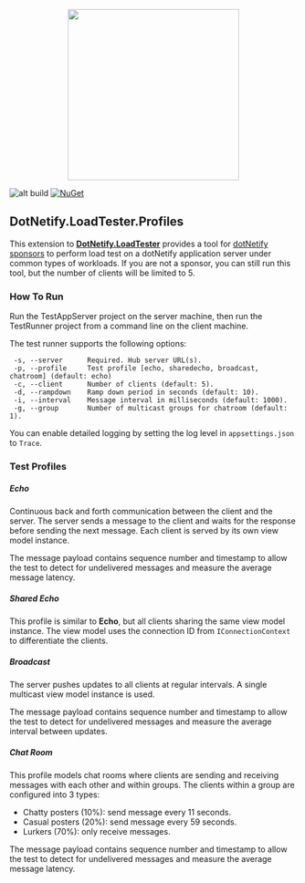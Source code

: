 <p align="center"><img width="300px" src="http://dotnetify.net/content/images/dotnetify-logo.png"></p>

![alt build](https://github.com/dsuryd/dotNetify-LoadTester.Profiles/actions/workflows/build.yml/badge.svg)
[![NuGet](https://img.shields.io/nuget/v/DotNetify.LoadTester.Profiles.svg?style=flat-square)](https://www.nuget.org/packages/DotNetify.LoadTester.Profiles/)

## DotNetify.LoadTester.Profiles

This extension to [**DotNetify.LoadTester**](https://dotnetify.net/core/loadtester) provides a tool for [dotNetify sponsors](https://github.com/sponsors/dsuryd) to perform load  test on a dotNetify application server under common types of workloads.  If you are not a sponsor, you can still run this tool, but the number of clients will be limited to 5.

### How To Run

Run the TestAppServer project on the server machine, then run the TestRunner project from a command line on the client machine.  

The test runner supports the following options:
```
 -s, --server      Required. Hub server URL(s).
 -p, --profile     Test profile [echo, sharedecho, broadcast, chatroom] (default: echo)
 -c, --client      Number of clients (default: 5).
 -d, --rampdown    Ramp down period in seconds (default: 10).
 -i, --interval    Message interval in milliseconds (default: 1000).
 -g, --group       Number of multicast groups for chatroom (default: 1).
```

You can enable detailed logging by setting the log level in `appsettings.json` to `Trace`.

### Test Profiles

##### Echo

Continuous back and forth communication between the client and the server. The server sends a message to the client and waits for the response before sending the next message. Each client is served by its own view model instance.

The message payload contains sequence number and timestamp to allow the test to detect for undelivered messages and measure the average message latency.

##### Shared Echo

This profile is similar to **Echo**, but all clients sharing the same view model instance. The view model uses the connection ID from `IConnectionContext` to differentiate the clients.

##### Broadcast

The server pushes updates to all clients at regular intervals. A single multicast view model instance is used.

The message payload contains sequence number and timestamp to allow the test to detect for undelivered messages and measure the average interval between updates.

##### Chat Room

This profile models chat rooms where clients are sending and receiving messages with each other and within groups. The clients within a group are configured into 3 types:

- Chatty posters (10%): send message every 11 seconds.
- Casual posters (20%): send message every 59 seconds.
- Lurkers (70%): only receive messages.

The message payload contains sequence number and timestamp to allow the test to detect for undelivered messages and measure the average message latency.

 
